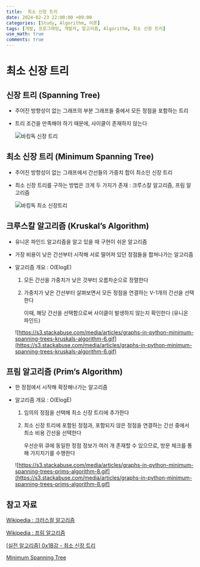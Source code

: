 ```yaml
---
title:  최소 신장 트리
date: 2024-02-23 22:00:00 +09:00
categories: [Study, Algorithm, 이론]
tags: [개발, 프로그래밍, 개발자, 알고리즘, Algorithm, 최소 신장 트리]
use_math: true
comments: true
---
```


# 최소 신장 트리

## 신장 트리 (Spanning Tree)


- 주어진 방향성이 없는 그래프의 부분 그래프들 중에서 모든 정점을 포함하는 트리
- 트리 조건을 만족해야 하기 때문에, 사이클이 존재하지 않는다
    
    ![바킹독 신장 트리](https://img1.daumcdn.net/thumb/R1280x0/?scode=mtistory2&fname=https%3A%2F%2Fblog.kakaocdn.net%2Fdn%2Fc6Qi3h%2FbtrpU1asSWE%2FKPnxMfsHy4QP5RfZDUwZL0%2Fimg.png)
    

## 최소 신장 트리 (Minimum Spanning Tree)


- 주어진 방향성이 없는 그래프에서 간선들의 가중치 합이 최소인 신장 트리
- 최소 신장 트리를 구하는 방법은 크게 두 가지가 존재 : 크루스칼 알고리즘, 프림 알고리즘
    
    ![바킹독 최소 신장트리](https://img1.daumcdn.net/thumb/R1280x0/?scode=mtistory2&fname=https%3A%2F%2Fblog.kakaocdn.net%2Fdn%2FeQE2om%2FbtrpWyS7IYX%2F8KrVUzEhFEGgoGnh9rSthk%2Fimg.png)
    

## 크루스칼 알고리즘 (Kruskal’s Algorithm)


- 유니온 파인드 알고리즘을 알고 있을 때 구현이 쉬운 알고리즘
- 가장 비용이 낮은 간선부터 시작해 서로 떨어져 있던 정점들을 합쳐나가는 알고리즘
- 알고리즘 개요 : O(ElogE)
    1. 모든 간선을 가중치가 낮은 것부터 오름차순으로 정렬한다
    2. 가중치가 낮은 간선부터 살펴보면서 모든 정점을 연결하는 V-1개의 간선을 선택한다
        
        이때, 해당 간선을 선택함으로써 사이클이 발생하지 않는지 확인한다 (유니온 파인드)
        
    
    ![https://s3.stackabuse.com/media/articles/graphs-in-python-minimum-spanning-trees-kruskals-algorithm-6.gif](https://s3.stackabuse.com/media/articles/graphs-in-python-minimum-spanning-trees-kruskals-algorithm-6.gif)
    

## 프림 알고리즘 (Prim’s Algorithm)

- 한 정점에서 시작해 확장해나가는 알고리즘
- 알고리즘 개요 : O(ElogE)
    1. 임의의 정점을 선택해 최소 신장 트리에 추가한다
    2. 최소 신장 트리에 포함된 정점과, 포함되지 않은 정점을 연결하는 간선 중에서 최소 비용 간선을 선택한다
        
        우선순위 큐에 동일한 정점 정보가 여러 개 존재할 수 있으므로, 방문 체크를 통해 가지치기를 수행한다 
        
    
    ![https://s3.stackabuse.com/media/articles/graphs-in-python-minimum-spanning-trees-prims-algorithm-8.gif](https://s3.stackabuse.com/media/articles/graphs-in-python-minimum-spanning-trees-prims-algorithm-8.gif)
    
    
## 참고 자료
[Wikipedia : 크러스컬 알고리즘](https://ko.wikipedia.org/wiki/%ED%81%AC%EB%9F%AC%EC%8A%A4%EC%BB%AC_%EC%95%8C%EA%B3%A0%EB%A6%AC%EC%A6%98)

[Wikipedia : 프림 알고리즘](https://ko.wikipedia.org/wiki/%ED%94%84%EB%A6%BC_%EC%95%8C%EA%B3%A0%EB%A6%AC%EC%A6%98)

[[실전 알고리즘] 0x1B강 - 최소 신장 트리](https://blog.encrypted.gg/1024)

[Minimum Spanning Tree](https://stackabuse.com/courses/graphs-in-python-theory-and-implementation/lessons/minimum-spanning-trees-prims-algorithm/)
